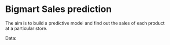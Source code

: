 # Bigmart Sales prediction

The aim is to build a predictive model and find out the sales of each product at a particular store.

Data:

